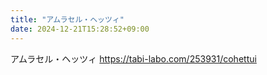 ```yaml
---
title: "アムラセル・ヘッツィ"
date: 2024-12-21T15:28:52+09:00
---
```

アムラセル・ヘッツィ
https://tabi-labo.com/253931/cohettui
